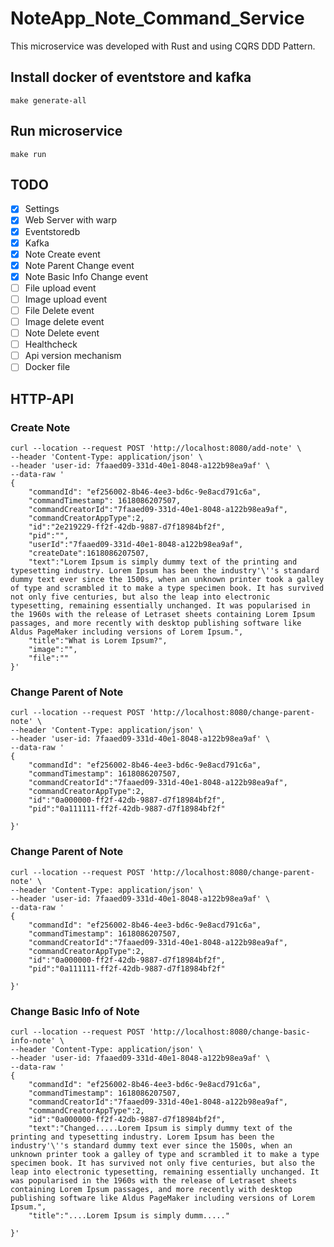 # NoteApp_Note_Command_Service

This microservice was developed with Rust and using CQRS DDD Pattern. 

## Install docker of eventstore and kafka
```console
make generate-all
```

## Run microservice
```console
make run
```

## TODO
- [x] Settings 
- [x] Web Server with warp
- [x] Eventstoredb 
- [x] Kafka
- [x] Note Create event
- [x] Note Parent Change event
- [x] Note Basic Info Change event
- [ ] File upload event
- [ ] Image upload event
- [ ] File Delete event
- [ ] Image delete event
- [ ] Note Delete event
- [ ] Healthcheck
- [ ] Api version mechanism
- [ ] Docker file

## HTTP-API
### Create Note
```console
curl --location --request POST 'http://localhost:8080/add-note' \
--header 'Content-Type: application/json' \
--header 'user-id: 7faaed09-331d-40e1-8048-a122b98ea9af' \
--data-raw '
{
    "commandId": "ef256002-8b46-4ee3-bd6c-9e8acd791c6a",
    "commandTimestamp": 1618086207507,
    "commandCreatorId":"7faaed09-331d-40e1-8048-a122b98ea9af",
    "commandCreatorAppType":2,
    "id":"2e219229-ff2f-42db-9887-d7f18984bf2f",
    "pid":"",
    "userId":"7faaed09-331d-40e1-8048-a122b98ea9af",
    "createDate":1618086207507,
    "text":"Lorem Ipsum is simply dummy text of the printing and typesetting industry. Lorem Ipsum has been the industry'\''s standard dummy text ever since the 1500s, when an unknown printer took a galley of type and scrambled it to make a type specimen book. It has survived not only five centuries, but also the leap into electronic typesetting, remaining essentially unchanged. It was popularised in the 1960s with the release of Letraset sheets containing Lorem Ipsum passages, and more recently with desktop publishing software like Aldus PageMaker including versions of Lorem Ipsum.",
    "title":"What is Lorem Ipsum?",
    "image":"",
    "file":""
}'
```

### Change Parent of Note
```console
curl --location --request POST 'http://localhost:8080/change-parent-note' \
--header 'Content-Type: application/json' \
--header 'user-id: 7faaed09-331d-40e1-8048-a122b98ea9af' \
--data-raw '
{
    "commandId": "ef256002-8b46-4ee3-bd6c-9e8acd791c6a",
    "commandTimestamp": 1618086207507,
    "commandCreatorId":"7faaed09-331d-40e1-8048-a122b98ea9af",
    "commandCreatorAppType":2,
    "id":"0a000000-ff2f-42db-9887-d7f18984bf2f",
    "pid":"0a111111-ff2f-42db-9887-d7f18984bf2f"
    
}'
```

### Change Parent of Note
```console
curl --location --request POST 'http://localhost:8080/change-parent-note' \
--header 'Content-Type: application/json' \
--header 'user-id: 7faaed09-331d-40e1-8048-a122b98ea9af' \
--data-raw '
{
    "commandId": "ef256002-8b46-4ee3-bd6c-9e8acd791c6a",
    "commandTimestamp": 1618086207507,
    "commandCreatorId":"7faaed09-331d-40e1-8048-a122b98ea9af",
    "commandCreatorAppType":2,
    "id":"0a000000-ff2f-42db-9887-d7f18984bf2f",
    "pid":"0a111111-ff2f-42db-9887-d7f18984bf2f"
    
}'
```


### Change Basic Info of Note
```console
curl --location --request POST 'http://localhost:8080/change-basic-info-note' \
--header 'Content-Type: application/json' \
--header 'user-id: 7faaed09-331d-40e1-8048-a122b98ea9af' \
--data-raw '
{
    "commandId": "ef256002-8b46-4ee3-bd6c-9e8acd791c6a",
    "commandTimestamp": 1618086207507,
    "commandCreatorId":"7faaed09-331d-40e1-8048-a122b98ea9af",
    "commandCreatorAppType":2,
    "id":"0a000000-ff2f-42db-9887-d7f18984bf2f",
    "text":"Changed.....Lorem Ipsum is simply dummy text of the printing and typesetting industry. Lorem Ipsum has been the industry'\''s standard dummy text ever since the 1500s, when an unknown printer took a galley of type and scrambled it to make a type specimen book. It has survived not only five centuries, but also the leap into electronic typesetting, remaining essentially unchanged. It was popularised in the 1960s with the release of Letraset sheets containing Lorem Ipsum passages, and more recently with desktop publishing software like Aldus PageMaker including versions of Lorem Ipsum.",
    "title":"....Lorem Ipsum is simply dumm....."
    
}'
```